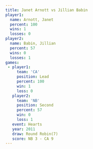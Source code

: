 ```yaml
---
title: Janet Arnott vs Jillian Babin
player1:              
  name: Arnott, Janet 
  percent: 100        
  wins: 1             
  losses: 0           
player2:              
  name: Babin, Jillian
  percent: 57         
  wins: 0             
  losses: 1           
games:
 - player1:        
     team: 'CA'    
     position: Lead
     percent: 100  
     win: 1        
     loss: 0       
   player2:          
     team: 'NB'      
     position: Second
     percent: 57     
     win: 0          
     loss: 1         
   event: Hearts       
   year: 2011          
   draw: Round Robin(7)
   score: NB 3 - CA 9  
---
```

